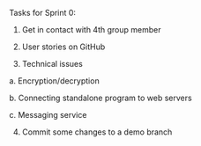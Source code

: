 Tasks for Sprint 0:

1. Get in contact with 4th group member

2. User stories on GitHub

3. Technical issues

  a. Encryption/decryption
  
  b. Connecting standalone program to web servers
  
  c. Messaging service
  
4. Commit some changes to a demo branch
